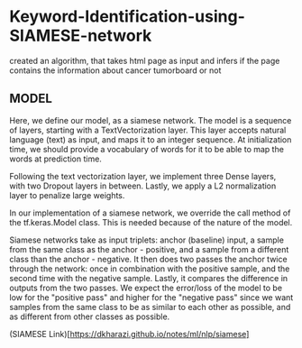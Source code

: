 # Keyword-Identification-using-SIAMESE-network
created an algorithm, that takes html page as input and infers if the page contains the information about cancer tumorboard or not

## MODEL
Here, we define our model, as a siamese network. The model is a sequence of layers, starting with a TextVectorization layer. This layer accepts natural language (text) as input, and maps it to an integer sequence. At initialization time, we should provide a vocabulary of words for it to be able to map the words at prediction time.

Following the text vectorization layer, we implement three Dense layers, with two Dropout layers in between. Lastly, we apply a L2 normalization layer to penalize large weights.

In our implementation of a siamese network, we override the call method of the tf.keras.Model class. This is needed because of the nature of the model.

Siamese networks take as input triplets: anchor (baseline) input, a sample from the same class as the anchor - positive, and a sample from a different class than the anchor - negative. It then does two passes the anchor twice through the network: once in combination with the positive sample, and the second time with the negative sample. Lastly, it compares the difference in outputs from the two passes. We expect the error/loss of the model to be low for the "positive pass" and higher for the "negative pass" since we want samples from the same class to be as similar to each other as possible, and as different from other classes as possible.

(SIAMESE Link)[https://dkharazi.github.io/notes/ml/nlp/siamese]

